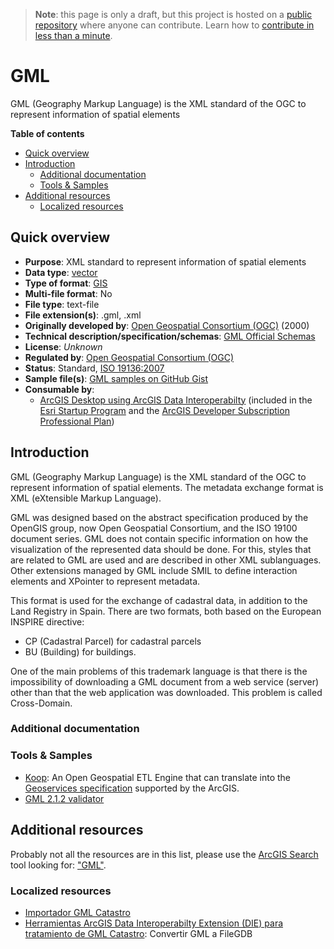 > **Note**: this page is only a draft, but this project is hosted on a [public repository](https://github.com/hhkaos/awesome-arcgis) where anyone can contribute. Learn how to [contribute in less than a minute](https://github.com/hhkaos/awesome-arcgis/blob/master/CONTRIBUTING.md#contributions).

# GML

GML (Geography Markup Language) is the XML standard of the OGC to represent information of spatial elements

<!-- START doctoc generated TOC please keep comment here to allow auto update -->
<!-- DON'T EDIT THIS SECTION, INSTEAD RE-RUN doctoc TO UPDATE -->
**Table of contents**

- [Quick overview](#quick-overview)
- [Introduction](#introduction)
  - [Additional documentation](#additional-documentation)
  - [Tools & Samples](#tools--samples)
- [Additional resources](#additional-resources)
  - [Localized resources](#localized-resources)

<!-- END doctoc generated TOC please keep comment here to allow auto update -->

## Quick overview

* **Purpose**: XML standard to represent information of spatial elements
* **Data type**: [vector](../../../data-types/vector/README.md)
* **Type of format**: [GIS](../../../data-types/vector/gis/README.md)
* **Multi-file format**: No
* **File type**: text-file
* **File extension(s)**: .gml, .xml
* **Originally developed by**: 	[Open Geospatial Consortium (OGC)](https://en.wikipedia.org/wiki/Open_Geospatial_Consortium) (2000)
* **Technical description/specification/schemas**: [GML Official Schemas](http://www.opengeospatial.org/standards/gml#schemas)
* **License**: *Unknown*
* **Regulated by**: [Open Geospatial Consortium (OGC)](http://www.opengeospatial.org/standards/gml#schemas)
* **Status**: Standard, [ISO 19136:2007](http://www.iso.org/iso/iso_catalogue/catalogue_tc/catalogue_detail.htm?csnumber=32554)
* **Sample file(s)**: [GML samples on GitHub Gist](https://gist.github.com/search?utf8=%E2%9C%93&q=gml+sample)
* **Consumable by**:
    * [ArcGIS Desktop using ArcGIS Data Interoperabilty](https://support.esri.com/en/technical-article/000009150) (included in the [Esri Startup Program](../../../../../esri/startup-program/README.md) and the [ArcGIS Developer Subscription Professional Plan](https://developers.arcgis.com/pricing/))

## Introduction

GML (Geography Markup Language) is the XML standard of the OGC to represent information of spatial elements. The metadata exchange format is XML (eXtensible Markup Language).

GML was designed based on the abstract specification produced by the OpenGIS group, now Open Geospatial Consortium, and the ISO 19100 document series. GML does not contain specific information on how the visualization of the represented data should be done. For this, styles that are related to GML are used and are described in other XML sublanguages. Other extensions managed by GML include SMIL to define interaction elements and XPointer to represent metadata.

This format is used for the exchange of cadastral data, in addition to the Land Registry in Spain.
There are two formats, both based on the European INSPIRE directive:

* CP (Cadastral Parcel) for cadastral parcels
* BU (Building) for buildings.

One of the main problems of this trademark language is that there is the impossibility of downloading a GML document from a web service (server) other than that the web application was downloaded. This problem is called Cross-Domain.

### Additional documentation

### Tools & Samples

* [Koop](../../../../../devops/technologies/koop/README.md): An Open Geospatial ETL Engine that can translate into the [Geoservices specification](https://geoservices.github.io/) supported by the ArcGIS.
* [GML 2.1.2 validator](http://cite.opengeospatial.org/test_engine/gml/2.1.2/validator/)


## Additional resources

Probably not all the resources are in this list, please use the [ArcGIS Search](https://esri-es.github.io/arcgis-search/) tool looking for: ["GML"](https://esri-es.github.io/arcgis-search/?search="GML"&utm_campaign=awesome-list&utm_source=awesome-list&utm_medium=page).

### Localized resources

* [Importador GML Catastro](http://www.esri.es/arcgis/soluciones/administracion/conversores-catastro/)
* [Herramientas ArcGIS Data Interoperabilty Extension (DIE) para tratamiento de GML Catastro](https://www.arcgis.com/home/item.html?id=82fcd952418d4adf8703215359c34cc3): Convertir GML a FileGDB
